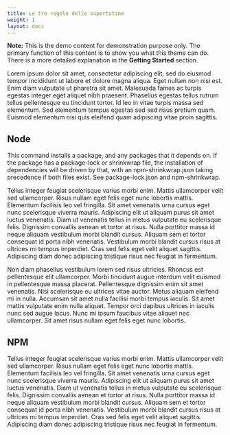 ```yaml
---
title: Le tre regole delle supertutine
weight: 1
layout: docs
---
```


<div class="note">
  <strong>Note:</strong> This is the demo content for demonstration purpose only. The primary function of this content is to show you what this theme can do. There is a more detailed explanation in the <strong>Getting Started</strong> section.
</div>

Lorem ipsum dolor sit amet, consectetur adipiscing elit, sed do eiusmod tempor incididunt ut labore et dolore magna aliqua. Eget nullam non nisi est. Enim diam vulputate ut pharetra sit amet. Malesuada fames ac turpis egestas integer eget aliquet nibh praesent. Phasellus egestas tellus rutrum tellus pellentesque eu tincidunt tortor. Id leo in vitae turpis massa sed elementum. Sed elementum tempus egestas sed sed risus pretium quam. Euismod elementum nisi quis eleifend quam adipiscing vitae proin sagittis.

## Node

This command installs a package, and any packages that it depends on. If the package has a package-lock or shrinkwrap file, the installation of dependencies will be driven by that, with an npm-shrinkwrap.json taking precedence if both files exist. See package-lock.json and npm-shrinkwrap.

Tellus integer feugiat scelerisque varius morbi enim. Mattis ullamcorper velit sed ullamcorper. Risus nullam eget felis eget nunc lobortis mattis. Elementum facilisis leo vel fringilla. Sit amet venenatis urna cursus eget nunc scelerisque viverra mauris. Adipiscing elit ut aliquam purus sit amet luctus venenatis. Diam ut venenatis tellus in metus vulputate eu scelerisque felis. Dignissim convallis aenean et tortor at risus. Nulla porttitor massa id neque aliquam vestibulum morbi blandit cursus. Aliquam sem et tortor consequat id porta nibh venenatis. Vestibulum morbi blandit cursus risus at ultrices mi tempus imperdiet. Cras sed felis eget velit aliquet sagittis. Adipiscing diam donec adipiscing tristique risus nec feugiat in fermentum.

Non diam phasellus vestibulum lorem sed risus ultricies. Rhoncus est pellentesque elit ullamcorper. Morbi tincidunt augue interdum velit euismod in pellentesque massa placerat. Pellentesque dignissim enim sit amet venenatis. Nisi scelerisque eu ultrices vitae auctor. Metus aliquam eleifend mi in nulla. Accumsan sit amet nulla facilisi morbi tempus iaculis. Sit amet mattis vulputate enim nulla aliquet. Tempor orci dapibus ultrices in iaculis nunc sed augue lacus. Nunc mi ipsum faucibus vitae aliquet nec ullamcorper. Sit amet risus nullam eget felis eget nunc lobortis.

## NPM

Tellus integer feugiat scelerisque varius morbi enim. Mattis ullamcorper velit sed ullamcorper. Risus nullam eget felis eget nunc lobortis mattis. Elementum facilisis leo vel fringilla. Sit amet venenatis urna cursus eget nunc scelerisque viverra mauris. Adipiscing elit ut aliquam purus sit amet luctus venenatis. Diam ut venenatis tellus in metus vulputate eu scelerisque felis. Dignissim convallis aenean et tortor at risus. Nulla porttitor massa id neque aliquam vestibulum morbi blandit cursus. Aliquam sem et tortor consequat id porta nibh venenatis. Vestibulum morbi blandit cursus risus at ultrices mi tempus imperdiet. Cras sed felis eget velit aliquet sagittis. Adipiscing diam donec adipiscing tristique risus nec feugiat in fermentum.
